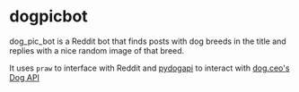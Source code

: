# dogpicbot

dog_pic_bot is a Reddit bot that finds posts with dog breeds in the title and replies with a nice random image of that breed.

It uses `praw` to interface with Reddit and [pydogapi](https://github.com/c4collins/pydogapi) to interact with [dog.ceo's Dog API](https://dog.ceo/dog-api/)
